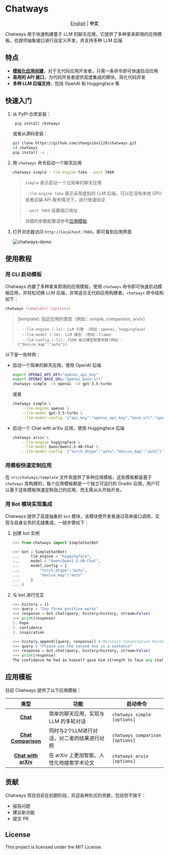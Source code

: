 # Chatways

<p align="center">
    <a href="https://github.com/zhangsibo1129/chatways/blob/main/README.md">English</a> |
    <b>中文</b>
<p>

Chatways 用于快速构建基于 LLM 的聊天应用，它提供了多种拿来即用的应用模板，也提供抽象接口进行自定义开发，并支持多种 LLM 后端

## 特点

- [**模板化应用创建**](#应用模板)，对于无代码应用开发者，只需一条命令即可快速启动应用
- **易用的 API 接口**，为代码开发者提供高度集成的模块，简化代码开发
- **多种 LLM 后端支持**，包括 OpenAI 和 Huggingface 等

## 快速入门

1. 从 PyPI 仓库安装：

   ```bash
    pip install chatways
    ```

    或者从源码安装：

    ```bash
    git clone https://github.com/zhangsibo1129/chatways.git
    cd chatways
    pip install -e .
    ```

2. 用 `chatways` 命令启动一个聊天应用

    ```bash
    chatways simple --llm-engine fake --port 7860
    ```

    > `simple` 表示启动一个过简单的聊天应用
    >
    > `--llm-engine fake` 表示采用虚拟的 LLM 后端，可以在没有本地 GPU 或者远端 API 服务情况下，进行快速验证
    >
    > `--port 7860` 设置端口地址
    >
    > 详细的参数配置请参考[应用模板](#应用模板).

3. 打开浏览器访问 `http://localhost:7860`，即可看到应用界面

    ![chatways-demo](docs/figures/simple_chat.png)

## 使用教程

### 用 CLI 启动模板

Chatways 内置了多种拿来即用的应用模板，使用 `chatways` 命令即可快速启动模板应用，并轻松切换 LLM 后端，非常适合无代码应用构建者。`chatways` 命令结构如下：

```bash
chatways [template] [options]
```

> [template]: 指定应用的类型（例如：simple, comparison, arxiv）
>
> [options]: 指定应用的配置（包括模型后端，名称和模型配置）
>
>       --llm-engine (-le): LLM 引擎 （例如：openai, huggingface）
>       --llm-model (-lm): LLM 模型 （例如：llama）
>       --llm-config (-lc): JSON 格式模型配置参数(例如：{"device_map":"auto"})

以下是一些样例：

- 启动一个简单的聊天应用，使用 OpenAI 后端

    ```bash
    export OPENAI_API_KEY="openai_api_key"
    export OPENAI_BASE_URL="openai_base_url"
    chatways simple -le openai -lm gpt-3.5-turbo
    ```

    或者

    ```bash
    chatways simple \
        --llm-engine openai \
        --llm-model gpt-3.5-turbo \
        --llm-model-config '{"api_key":"openai_api_key","base_url":"openai_base_url"}'
    ```

- 启动一个 Chat with arXiv 应用，使用 Huggingface 后端

    ```bash
    chatways arxiv \
        --llm-engine huggingface \
        --llm-model Qwen/Qwen1.5-4B-Chat \
        --llm-model-config '{"torch_dtype":"auto","device_map":"auto"}'
    ```

### 用模板快速定制应用

在 `src/chatways/template` 文件夹提供了多种应用模板，这些模板都是基于 `chatways` 库构建的，每个应用模板都是一个独立可运行的 Gradio 应用。用户可以基于这些模板快速定制自己的应用，而无需从头开始开发。


### 用 Bot 模块实现集成

Chatways 提供了高度抽象的 `bot` 模块，该模块使开发者通过简单接口调用，实现与自身业务的无缝集成。一般步骤如下：

1. 创建 bot 实例

    ```python
    >>> from chatways import SimpleChatBot

    >>> bot = SimpleChatBot(
    ...     llm_engine = "huggingface",
    ...     model = "Qwen/Qwen1.5-4B-Chat",
    ...     model_config = {
    ...         "torch_dtype":"auto",
    ...         "device_map":"auto"
    ...     }
    ... )
    ```

2. 与 bot 进行交互

    ```python
    >>> history = []
    >>> query = "Say three positive words"
    >>> response = bot.chat(query, history=history, stream=False)
    >>> print(response)
    1. hope
    2. confidence 
    3. inspiration
    ```

    ```python
    >>> history.append([query, response]) # Maintain Conversation History
    >>> query = "Please use the second one in a sentence"
    >>> response = bot.chat(query, history=history, stream=False)
    >>> print(response)
    The confidence he had in himself gave him strength to face any challenge that came his way.
    ```

## 应用模板

目前 Chatways 提供了以下应用模板：

| 类型 | 功能 | 启动命令 |
|:----------:|----------|----------|
| [**Chat**](docs/simple_chat.md) | 简单的聊天应用，实现与 LLM 的多轮对话 | `chatways simple [options]` |
| [**Chat Comparison**](docs/chat_comparison.md) | 同时与2个LLM进行对话，对二者的结果进行对照 | `chatways comparison [options]` |
| [**Chat with arXiv**](docs/chat_with_arxiv.md) | 在 arXiv 上更加智能、人性化地搜索学术论文 | `chatways arxiv [options]` |

## 贡献

Chatways 项目目前在初期阶段，欢迎各种形式的贡献，包括但不限于：

- 报告问题
- 建议新功能
- 提交 PR

## License

This project is licensed under the MIT License.
